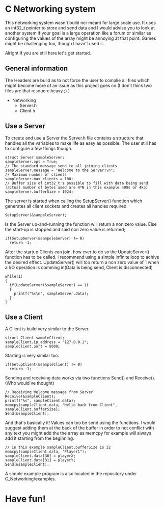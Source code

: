 # C Networking system

This networking system wasn't build nor meant for large scale use. It uses an int32_t pointer to store and send data and I would advise you to look at another system if your goal is a large operation like a forum or similar as configuring the values of the array might be annoying at that point. 
Games might be challenging too, though I havn't used it.

Alright if you are still here let's get started.

## General information

The Headers are build as to not force the user to complie all files which might become more of an issue as this project goes on (I don't think two files are that resoucre heavy ;) )

- Networking
  - Server.h
  - Client.h

## Use a Server

To create and use a Server the Server.h file contains a structure that handles all the variables to make life as easy as possible.
The user still has to configure a few things though.

```
struct Server sampleServer;
sampleServer.opt = True;
// The standard message send to all joining clients
sampleServer.message = "Welcome to the Server!\n";
// Maximum number of clients
sampleServer.max_clients = 100;
// Buffer size of int32_t's possible to fill with data being send (actual number of bytes used are 4*N in this example 4096 or 4kb)
sampleServer.bufferSize = 1024;
```

The server is started when calling the SetupServer() function which generates all client sockets and creates all handles required.

```
SetupServer(&sampeleServer);
```

Is the Server up-and-running the function will return a non zero value. Else the start-up is stopped and said non zero value is returned;

```
if(SetupServer(&sampeleServer) != 0)
  return -1;
```

After the startup Clients can join, how ever to do so the UpdateServer() function has to be called.
I recommend using a simple infinite loop to achive the desired effect. 
UpdateServer() will too return a non zero value of 1 when a I/O operation is comming in(Data is being send, Client is disconnected)

```
while(1)
{
  if(UpdateServer(&sampleServer) == 1)
  {
    printf("%s\n", sampleServer.data);
  }
}
```

## Use a Client

A Client is build very similar to the Server.

```
struct Client sampleClient;
sampleClient.ip_address = "127.0.0.1";
sampleClient.port = 8000;
```

Starting is very similar too.

```
if(SetupClient(&sampleClient) != 0)
  return -1;
```

Sending and receiving data works via two functions Send() and Receive(). (Who would've thought)

```
// Receiving Welcome message from Server
Receive(&sampleClient);
printf("%s", sampleClient.data);
memcpy(sampleClient.data, "Hello back from Client", sampleClient.bufferSize);
Send(&sampleClient);
```

And that's basically it! Values can too be send using the functions. I would suggest adding them at the back of the buffer in order to not conflict with any text you might add the the array as memcpy for example will always add it starting from the beginning.

```
// In this example sampleClient.bufferSize is 32 
memcpy(sampleClient.data, "Player1");
sampleClient.data[30] = playerX;
sampleClient.data[31] = playerY;
Send(&sampleClient);
```

A simple example program is also located in the repository under C_Networking/examples.

# Have fun!
